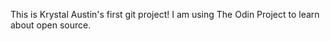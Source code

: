 This is Krystal Austin's first git project!  I am using The Odin Project to learn about open source.